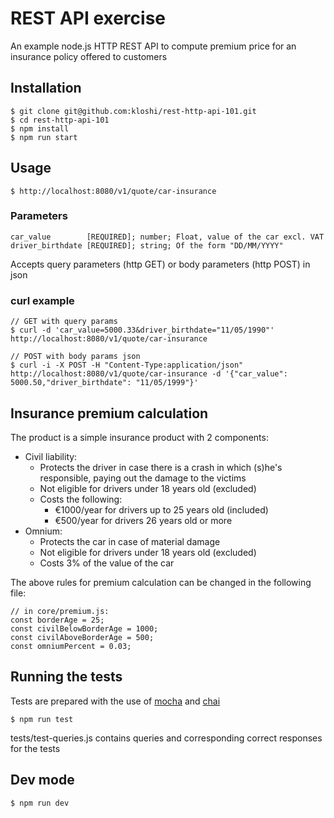 # REST API exercise
An example node.js HTTP REST API to compute premium price for an insurance policy offered to customers
## Installation
```
$ git clone git@github.com:kloshi/rest-http-api-101.git
$ cd rest-http-api-101
$ npm install
$ npm run start
```
## Usage
```
$ http://localhost:8080/v1/quote/car-insurance
```
### Parameters
```
car_value        [REQUIRED]; number; Float, value of the car excl. VAT
driver_birthdate [REQUIRED]; string; Of the form "DD/MM/YYYY"
```
Accepts query parameters (http GET) or body parameters (http POST) in json
### curl example
```
// GET with query params
$ curl -d 'car_value=5000.33&driver_birthdate="11/05/1990"' http://localhost:8080/v1/quote/car-insurance
```
```
// POST with body params json
$ curl -i -X POST -H "Content-Type:application/json" http://localhost:8080/v1/quote/car-insurance -d '{"car_value": 5000.50,"driver_birthdate": "11/05/1999"}'
```
## Insurance premium calculation
The product is a simple insurance product with 2 components:
* Civil liability:
  - Protects the driver in case there is a crash in which (s)he's responsible, paying out the damage to the victims
  - Not eligible for drivers under 18 years old (excluded)
  - Costs the following:
    * €1000/year for drivers up to 25 years old (included)
    * €500/year for drivers 26 years old or more
* Omnium:
  - Protects the car in case of material damage
  - Not eligible for drivers under 18 years old (excluded)
  - Costs 3% of the value of the car

The above rules for premium calculation can be changed in the following file:
```
// in core/premium.js:
const borderAge = 25;
const civilBelowBorderAge = 1000;
const civilAboveBorderAge = 500;
const omniumPercent = 0.03;
```
## Running the tests
Tests are prepared with the use of [mocha](https://mochajs.org/) and [chai](https://www.chaijs.com/)
```
$ npm run test
```
tests/test-queries.js contains queries and corresponding correct responses for the tests
## Dev mode
```
$ npm run dev
```
